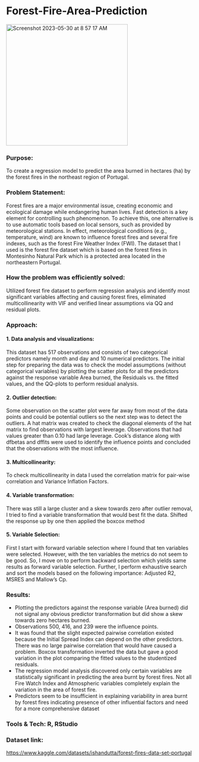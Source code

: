 # Forest-Fire-Area-Prediction
<img width="327" alt="Screenshot 2023-05-30 at 8 57 17 AM" src="https://github.com/YoshaM09/Forest-Fire-Area-Prediction/assets/105993890/f4dbcc36-ff3b-44f3-b2ff-2d8967cf86a0">

### Purpose:

 To create a regression model to predict the area burned in hectares
(ha) by the forest fires in the northeast region of Portugal. 

### Problem Statement:

Forest fires are a major environmental issue, creating economic and ecological damage while endangering human lives. Fast detection is a key element for controlling such phenomenon. To achieve this, one alternative is to use automatic tools based on local sensors, such as provided by meteorological stations. In effect, meteorological conditions (e.g., temperature, wind) are known to influence forest fires and several fire indexes, such as the forest Fire Weather Index (FWI). The dataset that I used is the forest fire dataset which is based on the forest fires in Montesinho Natural Park which is a protected area located in the northeastern Portugal. 

### How the problem was efficiently solved:

Utilized forest fire dataset to perform regression analysis and identify most significant variables affecting and causing forest fires, eliminated multicollinearity with VIF and verified linear assumptions via QQ and residual plots.

### Approach:

#### 1. Data analysis and visualizations: 
This dataset has 517 observations and consists of two categorical predictors namely month and day and 10 numerical predictors. The initial step for preparing the data was to check the model assumptions (without categorical variables) by plotting the scatter plots for all the predictors against the response variable Area burned, the Residuals vs. the fitted values, and the QQ-plots to perform residual analysis. 
#### 2. Outlier detection: 
Some observation on the scatter plot were far away from most of the data points and could be potential outliers so the next step was to detect the outliers. A hat matrix was created to check the diagonal elements of the hat matrix to find observations with largest leverage. Observations that had values greater than 0.10 had large leverage. Cook’s distance along with dfbetas and dffits were used to identify the influence points and concluded that the observations with the most influence. 
#### 3. Multicollinearity: 
To check multicollinearity in data I used the correlation matrix
for pair-wise correlation and Variance Inflation Factors. 
#### 4. Variable transformation: 
There was still a large cluster and a skew towards zero after outlier removal, I tried to find a variable transformation that would best fit the data. Shifted the response up by one then applied the boxcox method 
#### 5. Variable Selection: 
First I start with forward variable selection where I found that ten variables were selected. However, with the ten variables the metrics do not seem to be good. So, I move on to perform backward selection which yields same results as forward variable selection. Further, I perform exhaustive search and sort the models based on the following importance: Adjusted R2, MSRES and Mallow’s Cp. 

### Results:

* Plotting the predictors against the response variable (Area burned) did not signal any obvious predictor transformation but did show a skew towards zero hectares burned. 
* Observations 500, 416, and 239 were the influence points. 
* It was found that the slight expected pairwise correlation existed because the Initial Spread Index can depend on the other predictors. There was no large pairwise correlation that would have caused a problem. 
Boxcox transformation inverted the data but gave a good variation in the plot comparing the fitted values to the studentized residuals. 
* The regression model analysis discovered only certain variables are statistically significant in predicting the area burnt by forest fires. Not all Fire Watch Index and Atmospheric variables completely explain the variation in the area of forest fire.  
* Predictors seem to be insufficient in explaining variability in area burnt by forest fires indicating presence of other influential factors and need for a more comprehensive dataset

### Tools & Tech: R, RStudio

### Dataset link:
https://www.kaggle.com/datasets/ishandutta/forest-fires-data-set-portugal
